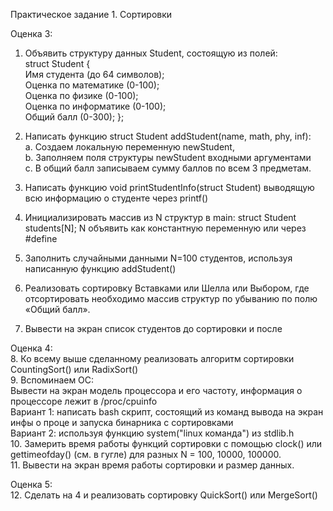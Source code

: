 Практическое задание 1. Сортировки

Оценка 3:
1. Объявить структуру данных Student, состоящую из полей:  
	struct Student {  
	Имя студента (до 64 символов);  
	Оценка по математике (0-100);   
	Оценка по физике (0-100);  
	Оценка по информатике (0-100);  
	Общий балл (0-300);
	};

2. Написать функцию struct Student addStudent(name, math, phy, inf):  
	a. Создаем локальную переменную newStudent,  
	b. Заполняем поля структуры newStudent входными аргументами  
	c. В общий балл записываем сумму баллов по всем 3 предметам.  
3. Написать функцию void printStudentInfo(struct Student) выводящую всю информацию о студенте через printf()  
4. Инициализировать массив из N структур в main: struct Student students[N]; N объявить как константную переменную или через #define  
5. Заполнить случайными данными N=100 студентов, используя написанную функцию addStudent()  
6. Реализовать сортировку Вставками или Шелла или Выбором, где отсортировать необходимо массив структур по убыванию по полю «Общий балл».  
7. Вывести на экран список студентов до сортировки и после  

Оценка 4:  
8. Ко всему выше сделанному реализовать алгоритм сортировки CountingSort() или RadixSort()  
9. Вспоминаем ОС:  
Вывести на экран модель процессора и его частоту, информация о процессоре лежит в /proc/cpuinfo  
Вариант 1: написать bash скрипт, состоящий из команд вывода на экран инфы о проце и запуска бинарника с сортировками  
Вариант 2: используя функцию system("linux команда") из stdlib.h  
10. Замерить время работы функций сортировки с помощью clock() или gettimeofday() (см. в гугле) для разных N = 100, 10000, 100000.  
11. Вывести на экран время работы сортировки и размер данных.

Оценка 5:  
12. Сделать на 4 и реализовать сортировку QuickSort() или MergeSort()
